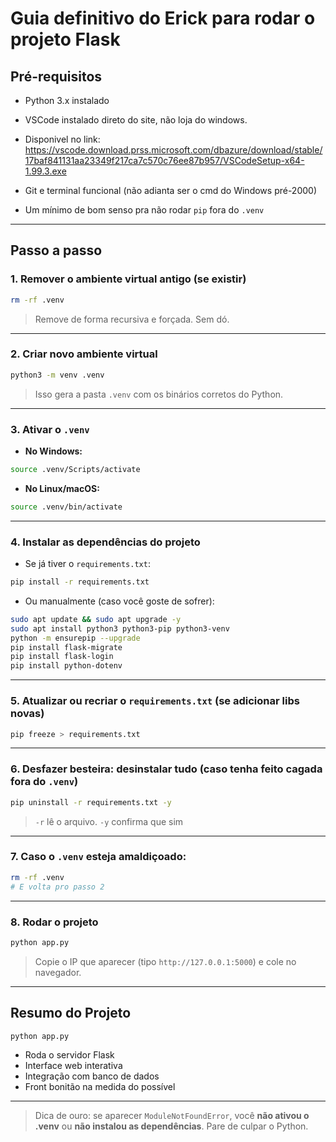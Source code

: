 
# Guia definitivo do Erick para rodar o projeto Flask

## Pré-requisitos

- Python 3.x instalado
- VSCode instalado direto do site, não loja do windows. 
- Disponivel no link: https://vscode.download.prss.microsoft.com/dbazure/download/stable/17baf841131aa23349f217ca7c570c76ee87b957/VSCodeSetup-x64-1.99.3.exe

- Git e terminal funcional (não adianta ser o cmd do Windows pré-2000)
- Um mínimo de bom senso pra não rodar `pip` fora do `.venv`

---

## Passo a passo

### 1. Remover o ambiente virtual antigo (se existir)
```bash
rm -rf .venv
```
> Remove de forma recursiva e forçada. Sem dó.

---

### 2. Criar novo ambiente virtual
```bash
python3 -m venv .venv
```
> Isso gera a pasta `.venv` com os binários corretos do Python.

---

### 3. Ativar o `.venv`

- **No Windows:**
```bash
source .venv/Scripts/activate
```

- **No Linux/macOS:**
```bash
source .venv/bin/activate
```

---

### 4. Instalar as dependências do projeto

- Se já tiver o `requirements.txt`:
```bash
pip install -r requirements.txt
```

- Ou manualmente (caso você goste de sofrer):
```bash
sudo apt update && sudo apt upgrade -y
sudo apt install python3 python3-pip python3-venv
python -m ensurepip --upgrade 
pip install flask-migrate
pip install flask-login
pip install python-dotenv
```

---

### 5. Atualizar ou recriar o `requirements.txt` (se adicionar libs novas)
```bash
pip freeze > requirements.txt
```

---

### 6. Desfazer besteira: desinstalar tudo (caso tenha feito cagada fora do `.venv`)
```bash
pip uninstall -r requirements.txt -y
```
> `-r` lê o arquivo. `-y` confirma que sim
---

### 7. Caso o `.venv` esteja amaldiçoado:
```bash
rm -rf .venv
# E volta pro passo 2
```

---

### 8. Rodar o projeto
```bash
python app.py
```
> Copie o IP que aparecer (tipo `http://127.0.0.1:5000`) e cole no navegador.

---

## Resumo do Projeto

```bash
python app.py
```

- Roda o servidor Flask
- Interface web interativa
- Integração com banco de dados
- Front bonitão na medida do possível

---

> Dica de ouro: se aparecer `ModuleNotFoundError`, você **não ativou o .venv** ou **não instalou as dependências**. Pare de culpar o Python.
